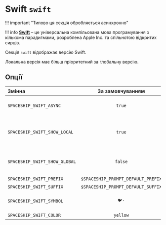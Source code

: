 # Swift `swift`

!!! important "Типово ця секція обробляється асинхронно"

!!! info
    [**Swift**](https://swift.org) – це універсальна компільована мова програмування з кількома парадигмами, розроблена Apple Inc. та спільнотою відкритих сирців.

Секція `swift` відображає версію Swift.

Локальна версія має більш пріоритетний за глобальну версію.

## Опції

| Змінна                        |          За замовчуванням          | Пояснення                                                    |
|:----------------------------- |:----------------------------------:| ------------------------------------------------------------ |
| `SPACESHIP_SWIFT_ASYNC`       |               `true`               | Рендерити секцію асинхронно                                  |
| `SPACESHIP_SWIFT_SHOW_LOCAL`  |               `true`               | Поточна локальна версія Swift на основі даних від [swiftenv] |
| `SPACESHIP_SWIFT_SHOW_GLOBAL` |              `false`               | Глобальна версія Swift на основі даних [swiftenv]            |
| `SPACESHIP_SWIFT_PREFIX`      | `$SPACESHIP_PROMPT_DEFAULT_PREFIX` | Префікс секції                                               |
| `SPACESHIP_SWIFT_SUFFIX`      | `$SPACESHIP_PROMPT_DEFAULT_SUFFIX` | Суфікс секції                                                |
| `SPACESHIP_SWIFT_SYMBOL`      |                `🐦·`                | Символ, що відображається перед секцією                      |
| `SPACESHIP_SWIFT_COLOR`       |              `yellow`              | Колір секції                                                 |
